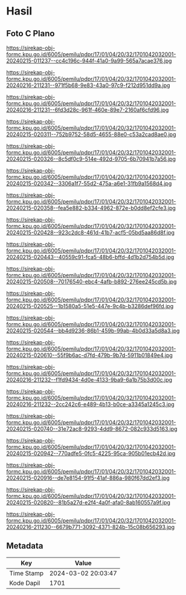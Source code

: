 # Hasil

## Foto C Plano

https://sirekap-obj-formc.kpu.go.id/6005/pemilu/pdpr/17/01/04/20/32/1701042032001-20240215-011237--cc4c196c-944f-41a0-9a99-565a7acae376.jpg

https://sirekap-obj-formc.kpu.go.id/6005/pemilu/pdpr/17/01/04/20/32/1701042032001-20240216-211231--971f5b68-9e83-43a0-97c9-f212d951dd9a.jpg

https://sirekap-obj-formc.kpu.go.id/6005/pemilu/pdpr/17/01/04/20/32/1701042032001-20240216-211231--6fd3d28c-961f-460e-89e7-2160af6cfd96.jpg

https://sirekap-obj-formc.kpu.go.id/6005/pemilu/pdpr/17/01/04/20/32/1701042032001-20240215-020311--752b9752-58d5-4655-88e0-c53a2cad8ae0.jpg

https://sirekap-obj-formc.kpu.go.id/6005/pemilu/pdpr/17/01/04/20/32/1701042032001-20240215-020326--8c5df0c9-514e-492d-9705-6b70941b7a56.jpg

https://sirekap-obj-formc.kpu.go.id/6005/pemilu/pdpr/17/01/04/20/32/1701042032001-20240215-020342--3306a1f7-55d2-475a-a6e1-31fb9a1568d4.jpg

https://sirekap-obj-formc.kpu.go.id/6005/pemilu/pdpr/17/01/04/20/32/1701042032001-20240215-020358--fea5e882-b334-4962-872e-b0dd8ef2cfe3.jpg

https://sirekap-obj-formc.kpu.go.id/6005/pemilu/pdpr/17/01/04/20/32/1701042032001-20240215-020428--923c2dc8-461d-41b7-acf5-05bd5aa86d8f.jpg

https://sirekap-obj-formc.kpu.go.id/6005/pemilu/pdpr/17/01/04/20/32/1701042032001-20240215-020443--40559c91-fca5-48b6-bffd-4d1b2d754b5d.jpg

https://sirekap-obj-formc.kpu.go.id/6005/pemilu/pdpr/17/01/04/20/32/1701042032001-20240215-020508--70176540-ebc4-4afb-b892-276ee245cd5b.jpg

https://sirekap-obj-formc.kpu.go.id/6005/pemilu/pdpr/17/01/04/20/32/1701042032001-20240215-020525--1b1580a5-51e5-447e-9c4b-b3286def96fd.jpg

https://sirekap-obj-formc.kpu.go.id/6005/pemilu/pdpr/17/01/04/20/32/1701042032001-20240215-020544--bb4d9236-86b1-459b-99ab-4b0d33a5d8a3.jpg

https://sirekap-obj-formc.kpu.go.id/6005/pemilu/pdpr/17/01/04/20/32/1701042032001-20240215-020610--55f9b6ac-d7fd-479b-9b7d-5911b01849e4.jpg

https://sirekap-obj-formc.kpu.go.id/6005/pemilu/pdpr/17/01/04/20/32/1701042032001-20240216-211232--f1fd9434-4d0e-4133-9ba9-6a1b75b3d00c.jpg

https://sirekap-obj-formc.kpu.go.id/6005/pemilu/pdpr/17/01/04/20/32/1701042032001-20240216-211232--2cc242c6-e489-4b13-b0ce-a3345a1245c3.jpg

https://sirekap-obj-formc.kpu.go.id/6005/pemilu/pdpr/17/01/04/20/32/1701042032001-20240215-020740--31e72ac8-9293-4dd9-8672-082c933d5163.jpg

https://sirekap-obj-formc.kpu.go.id/6005/pemilu/pdpr/17/01/04/20/32/1701042032001-20240215-020942--770adfe5-0fc5-4225-95ca-905b01ecb42d.jpg

https://sirekap-obj-formc.kpu.go.id/6005/pemilu/pdpr/17/01/04/20/32/1701042032001-20240215-020916--de7e8154-91f5-41af-886a-980f67dd2ef3.jpg

https://sirekap-obj-formc.kpu.go.id/6005/pemilu/pdpr/17/01/04/20/32/1701042032001-20240215-020820--81b5a27d-e2f4-4a0f-afa0-8ab160557a9f.jpg

https://sirekap-obj-formc.kpu.go.id/6005/pemilu/pdpr/17/01/04/20/32/1701042032001-20240216-211230--6679b771-3092-4371-824b-15c08b656293.jpg


## Metadata

| Key        | Value               |
| ---------- | ------------------- |
| Time Stamp | 2024-03-02 20:03:47 |
| Kode Dapil | 1701                |



